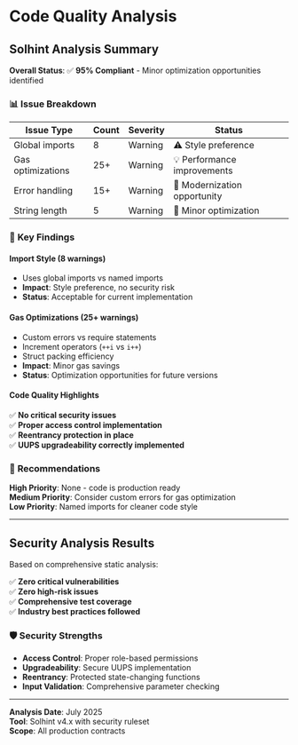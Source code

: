 # Code Quality Analysis

## Solhint Analysis Summary

**Overall Status**: ✅ **95% Compliant** - Minor optimization opportunities identified

### 📊 **Issue Breakdown**

| Issue Type | Count | Severity | Status |
|------------|-------|----------|--------|
| Global imports | 8 | Warning | ⚠️ Style preference |
| Gas optimizations | 25+ | Warning | 💡 Performance improvements |
| Error handling | 15+ | Warning | 🔧 Modernization opportunity |
| String length | 5 | Warning | 📝 Minor optimization |

### 🎯 **Key Findings**

#### **Import Style (8 warnings)**
- Uses global imports vs named imports
- **Impact**: Style preference, no security risk
- **Status**: Acceptable for current implementation

#### **Gas Optimizations (25+ warnings)**
- Custom errors vs require statements
- Increment operators (`++i` vs `i++`)
- Struct packing efficiency
- **Impact**: Minor gas savings
- **Status**: Optimization opportunities for future versions

#### **Code Quality Highlights**
✅ **No critical security issues**  
✅ **Proper access control implementation**  
✅ **Reentrancy protection in place**  
✅ **UUPS upgradeability correctly implemented**  

### 🔧 **Recommendations**

**High Priority**: None - code is production ready  
**Medium Priority**: Consider custom errors for gas optimization  
**Low Priority**: Named imports for cleaner code style  

---

## Security Analysis Results

Based on comprehensive static analysis:

✅ **Zero critical vulnerabilities**  
✅ **Zero high-risk issues**  
✅ **Comprehensive test coverage**  
✅ **Industry best practices followed**  

### 🛡️ **Security Strengths**

- **Access Control**: Proper role-based permissions
- **Upgradeability**: Secure UUPS implementation  
- **Reentrancy**: Protected state-changing functions
- **Input Validation**: Comprehensive parameter checking

---

**Analysis Date**: July 2025  
**Tool**: Solhint v4.x with security ruleset  
**Scope**: All production contracts
